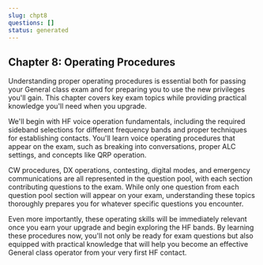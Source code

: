 ```yaml
---
slug: chpt8
questions: []
status: generated
---
```


## Chapter 8: Operating Procedures

Understanding proper operating procedures is essential both for passing your General class exam and for preparing you to use the new privileges you'll gain. This chapter covers key exam topics while providing practical knowledge you'll need when you upgrade.

We'll begin with HF voice operation fundamentals, including the required sideband selections for different frequency bands and proper techniques for establishing contacts. You'll learn voice operating procedures that appear on the exam, such as breaking into conversations, proper ALC settings, and concepts like QRP operation.

CW procedures, DX operations, contesting, digital modes, and emergency communications are all represented in the question pool, with each section contributing questions to the exam. While only one question from each question pool section will appear on your exam, understanding these topics thoroughly prepares you for whatever specific questions you encounter.

Even more importantly, these operating skills will be immediately relevant once you earn your upgrade and begin exploring the HF bands. By learning these procedures now, you'll not only be ready for exam questions but also equipped with practical knowledge that will help you become an effective General class operator from your very first HF contact.
